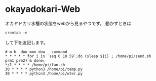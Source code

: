 # okayadokari-Web
オカヤドカリ水槽の状態をwebから見るやつです。
動かすときは

```
crontab -e 
```
して下を追記します。
```
# m h  dom mon dow   command
* * * * * for i in `seq 0 10 59`;do (sleep ${i} ; /home/pi/send.sh prm1 prm2) & done; 
*/1 * * * * /home/pi/fan.sh
30 * * * * python3 /home/pi/temp.py
30 * * * * python3 /home/pi/wter.py

```
